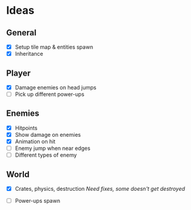 # Ideas



## General

- [x] Setup tile map & entities spawn
- [x] Inheritance

## Player

- [x] Damage enemies on head jumps
- [ ] Pick up different power-ups

## Enemies

- [x] Hitpoints
- [x] Show damage on enemies
- [x] Animation on hit
- [ ] Enemy jump when near edges
- [ ] Different types of enemy

## World

- [x] Crates, physics, destruction  *Need fixes, some doesn't get destroyed*
- [ ] Power-ups spawn

